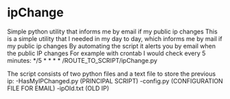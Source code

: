 # ipChange

Simple python utility that informs me by email if my public ip changes
This is a simple utility that I needed in my day to day, which informs me by mail if my public ip changes
By automating the script it alerts you by email when the public IP changes
For example with crontab I would check every 5 minutes: */5 * * * * /ROUTE_TO_SCRIPT/ipChange.py

The script consists of two python files and a text file to store the previous ip:
-HasMyIPChanged.py (PRINCIPAL SCRIPT)
-config.py (CONFIGURATION FILE FOR EMAIL)
-ipOld.txt (OLD IP)
